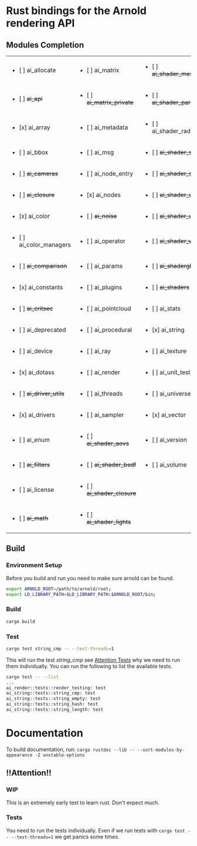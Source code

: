 # Rust bindings for the Arnold rendering API

## Modules Completion
|                                         |                                           |                                              |
|-----------------------------------------|-------------------------------------------|----------------------------------------------|
|<ul><li>[ ] ai_allocate</li></ul>        |<ul><li>[ ] ai_matrix</li></ul>            |<ul><li>[ ] ~~ai_shader_message~~</li></ul>   |
|<ul><li>[ ] ~~ai_api~~</li></ul>         |<ul><li>[ ] ~~ai_matrix_private~~</li></ul>|<ul><li>[ ] ~~ai_shader_parameval~~</li></ul> |
|<ul><li>[x] ai_array</li></ul>           |<ul><li>[ ] ai_metadata</li></ul>          |<ul><li>[ ] ai_shader_radiance</li></ul>      |
|<ul><li>[ ] ai_bbox</li></ul>            |<ul><li>[ ] ai_msg</li></ul>               |<ul><li>[ ] ~~ai_shader_sample~~</li></ul>    |
|<ul><li>[ ] ~~ai_cameras~~</li></ul>     |<ul><li>[ ] ai_node_entry</li></ul>        |<ul><li>[ ] ~~ai_shader_sss~~</li></ul>       |
|<ul><li>[ ] ~~ai_closure~~</li></ul>     |<ul><li>[x] ai_nodes</li></ul>             |<ul><li>[ ] ~~ai_shader_userdef~~</li></ul>   |
|<ul><li>[x] ai_color</li></ul>           |<ul><li>[ ] ~~ai_noise~~</li></ul>         |<ul><li>[ ] ~~ai_shader_util~~</li></ul>      |
|<ul><li>[ ] ai_color_managers</li></ul>  |<ul><li>[ ] ai_operator</li></ul>          |<ul><li>[ ] ~~ai_shader_volume~~</li></ul>    |
|<ul><li>[ ] ~~ai_comparison~~</li></ul>  |<ul><li>[ ] ai_params</li></ul>            |<ul><li>[ ] ~~ai_shaderglobals~~</li></ul>    |
|<ul><li>[x] ai_constants</li></ul>       |<ul><li>[ ] ai_plugins</li></ul>           |<ul><li>[ ] ~~ai_shaders~~</li></ul>          |
|<ul><li>[ ] ~~ai_critsec~~</li></ul>     |<ul><li>[ ] ai_pointcloud</li></ul>        |<ul><li>[ ] ai_stats</li></ul>                |
|<ul><li>[ ] ai_deprecated</li></ul>      |<ul><li>[ ] ai_procedural</li></ul>        |<ul><li>[x] ai_string</li></ul>               |
|<ul><li>[ ] ai_device</li></ul>          |<ul><li>[ ] ai_ray</li></ul>               |<ul><li>[ ] ai_texture</li></ul>              |
|<ul><li>[x] ai_dotass</li></ul>          |<ul><li>[ ] ai_render</li></ul>            |<ul><li>[ ] ai_unit_test</li></ul>            |
|<ul><li>[ ] ~~ai_driver_utils~~</li></ul>|<ul><li>[ ] ai_threads</li></ul>           |<ul><li>[ ] ai_universe</li></ul>             |
|<ul><li>[x] ai_drivers</li></ul>         |<ul><li>[ ] ai_sampler</li></ul>           |<ul><li>[x] ai_vector</li></ul>               |
|<ul><li>[ ] ai_enum</li></ul>            |<ul><li>[ ] ~~ai_shader_aovs~~</li></ul>   |<ul><li>[ ] ai_version</li></ul>              |
|<ul><li>[ ] ~~ai_filters~~</li></ul>     |<ul><li>[ ] ~~ai_shader_bsdf~~</li></ul>   |<ul><li>[ ] ai_volume</li></ul>               |
|<ul><li>[ ] ai_license</li></ul>         |<ul><li>[ ] ~~ai_shader_closure~~</li></ul>|                                              |
|<ul><li>[ ] ~~ai_math~~</li></ul>        |<ul><li>[ ] ~~ai_shader_lights~~</li></ul> |                                              |


## Build
### Environment Setup
Before you build and run you need to make sure arnold can be found.
```bash
export ARNOLD_ROOT=/path/to/arnold/root;
export LD_LIBRARY_PATH=$LD_LIBRARY_PATH:$ARNOLD_ROOT/bin;
```
### Build
```bash
cargo build
```

### Test
```bash
cargo test string_cmp -- --test-threads=1
```
This will run the test *string_cmp* see [Attention Tests](#Tests) why we need to run them individually.
You can run the following to list the available tests.
```bash
cargo test -- --list
...
ai_render::tests::render_testing: test
ai_string::tests::string_cmp: test
ai_string::tests::string_empty: test
ai_string::tests::string_hash: test
ai_string::tests::string_length: test
```
# Documentation
To build documentation, run:
```cargo rustdoc --lib -- --sort-modules-by-appearance -Z unstable-options```
## !!Attention!!
### WIP
This is an extremely early test to learn rust. Don't expect much.

### Tests
You need to run the tests individually.
Even if we run tests with ```cargo test -- --test-threads=1``` we get panics some times.
